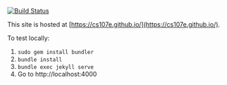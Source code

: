 [![Build Status](https://travis-ci.com/cs107e/staff.svg?token=BftLM4kSr1QfgPspi6aF&branch=master)](https://travis-ci.com/cs107e/staff)

This site is hosted at [https://cs107e.github.io/](https://cs107e.github.io/).

To test locally:

1. `sudo gem install bundler`
2. `bundle install`
3. `bundle exec jekyll serve`
4. Go to http://localhost:4000
